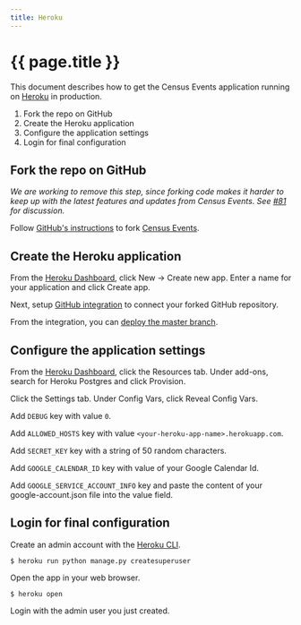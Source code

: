```yaml
---
title: Heroku
---
```


# {{ page.title }}

This document describes how to get the Census Events application running on
[Heroku](https://www.heroku.com) in production.

1. Fork the repo on GitHub
1. Create the Heroku application
1. Configure the application settings
1. Login for final configuration


## Fork the repo on GitHub

_We are working to remove this step, since forking code makes it harder to keep
up with the latest features and updates from Census Events. See
[#81](https://github.com/openoakland/dos-census-events/issues/81) for discussion._

Follow [GitHub's instructions](https://help.github.com/en/github/getting-started-with-github/fork-a-repo) to fork [Census Events](https://github.com/openoakland/dos-census-events).


## Create the Heroku application

From the [Heroku Dashboard](https://dashboard.heroku.com/apps), click New ->
Create new app. Enter a name for your application and click Create app.

Next, setup [GitHub integration](https://devcenter.heroku.com/articles/github-integration) to connect your forked GitHub repository.

From the integration, you can [deploy the master branch](https://devcenter.heroku.com/articles/github-integration#manual-deploys).


## Configure the application settings

From the [Heroku Dashboard](https://dashboard.heroku.com/apps), click the Resources
tab. Under add-ons, search for Heroku Postgres and click Provision.

Click the Settings tab. Under Config Vars, click Reveal Config Vars.

Add `DEBUG` key with value `0`.

Add `ALLOWED_HOSTS` key with value `<your-heroku-app-name>.herokuapp.com`.

Add `SECRET_KEY` key with a string of 50 random characters.

Add `GOOGLE_CALENDAR_ID` key with value of your Google Calendar Id.

Add `GOOGLE_SERVICE_ACCOUNT_INFO` key and paste the content of your
google-account.json file into the value field.


## Login for final configuration

Create an admin account with the [Heroku CLI](https://devcenter.heroku.com/articles/heroku-cli).

    $ heroku run python manage.py createsuperuser

Open the app in your web browser.

    $ heroku open

Login with the admin user you just created.
